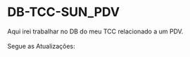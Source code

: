 # DB-TCC-SUN_PDV

Aqui irei trabalhar no DB do meu TCC relacionado a um PDV.
<br><br>
Segue as Atualizações: